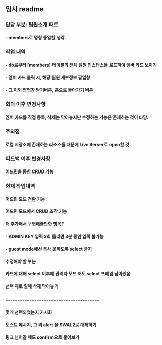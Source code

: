 
## 임시 readme

### 담당 부분: 팀원소개 파트

#### - members로 명칭 통일할 생각.


### 작업 내역

#### - db로부터 [members] 테이블의 전체 팀원 인스턴스들 로드하여 멤버 카드 보이기

#### - 멤버 카드 클릭 시, 해당 팀원 세부정보 팝업창

#### - 그 이외 팝업창 닫기버튼, 홈으로 돌아가기 버튼



### 회의 이후 변경사항

#### 멤버 카드를 직접 등록, 삭제는 막아놓지만 수정하는 기능은 존재하는 것이 타당.



### 주의점

#### 로컬 저장소에 존재하는 리소스들 때문에 Live Server로 open할 것.


### 피드백 이후 변경사항

#### 어드민을 통한 CRUD 기능


### 현재 작업내역

#### 어드민 모드 전환 기능

#### 어드민 모드에서 CRUD 조작 기능



#### 더 추가해서 구현해볼만한 항목?

#### - ADMIN KEY 입력 3회 틀리면 3분 동안 입력 불가능

#### - guest mode에선 복사 못하도록 select 금지


#### 수정해야 할 부분

#### 카드에 대해 select 이후에 관리자 모드 꺼도 select 프레임 남아있음


#### 선택 제로 일때 삭제 막아놓기

### ---------------------------------------

#### 몇개 선택되었는지 가시화

#### 토스트 메시지, 그 외 alert 을 SWAL2로 대체하기

#### 링크 넘어갈 때도 confirm으로 물어보기